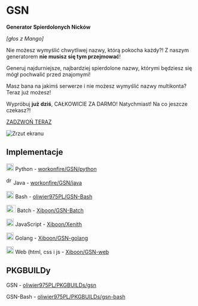 # GSN
**Generator Spierdolonych Nicków**

*[głos z Mango]*

Nie możesz wymyślić chwytliwej nazwy, którą pokocha każdy?!
Z naszym generatorem **nie musisz się tym przejmować**!

Generuj najdurniejsze, najbardziej spierdolone nazwy, którymi będziesz się mógł pochwalić przed znajomymi!

Masz bana na jakimś serwerze i nie możesz wymyślić nazwy multikonta?
Teraz już możesz!

Wypróbuj **już dziś**, CAŁKOWICIE ZA DARMO! Natychmiast! Na co jeszcze czekasz?!

[ZADZWOŃ TERAZ](https://ujeb.se/wziumownica)

![Zrzut ekranu](https://i.imgur.com/NGdWUBF.png)

## Implementacje

[<img src="https://i.imgur.com/Z4gZ4gl.png" alt="drawing" width="20" height="20" />](https://i.imgur.com/Z4gZ4gl.png)  Python - [workonfire/GSN/python](https://github.com/workonfire/GSN/tree/master/python)

[<img src="https://i.imgur.com/f0aaknU.png" alt="drawing" width="15" height="20" />](https://i.imgur.com/f0aaknU.png) Java - [workonfire/GSN/java](https://github.com/workonfire/GSN/tree/master/java)

[<img src="https://i.imgur.com/ISOIPos.png" alt="drawing" width="20" height="20" />](https://i.imgur.com/ISOIPos.png)  Bash - [oliwier975PL/GSN-Bash](https://github.com/oliwier975PL/GSN-Bash)

 [<img src="https://i.imgur.com/uv4V4fj.png" alt="drawing" width="25" height="20" />](https://i.imgur.com/uv4V4fj.png) Batch - [Xiboon/GSN-Batch](https://github.com/Xiboon/GSN-Batch)

 [<img src="https://i.imgur.com/D7s80su.png" alt="drawing" width="20" height="20" />](https://i.imgur.com/D7s80su.png)  JavaScript - [Xiboon/Xenith](https://github.com/Xiboon/Xenith/blob/master/commands/gsn.js)

 [<img src="https://golang.org/lib/godoc/images/go-logo-blue.svg" alt="drawing" width="20" height="20" />](https://golang.org/lib/godoc/images/go-logo-blue.svg)  Golang - [Xiboon/GSN-golang](https://github.com/Xiboon/gsn-golang)

[<img src="https://upload.wikimedia.org/wikipedia/commons/thumb/6/61/HTML5_logo_and_wordmark.svg/1024px-HTML5_logo_and_wordmark.svg.png" alt="drawing" width="20" height="20" />](https://upload.wikimedia.org/wikipedia/commons/thumb/6/61/HTML5_logo_and_wordmark.svg/1024px-HTML5_logo_and_wordmark.svg.png)  Web (html, css i js - [Xiboon/GSN-web](https://github.com/Xiboon/gsn-web)

## PKGBUILDy
GSN - [oliwier975PL/PKGBUILDs/gsn](https://github.com/oliwier975PL/PKGBUILDs/tree/master/gsn)

GSN-Bash - [oliwier975PL/PKGBUILDs/gsn-bash](https://github.com/oliwier975PL/PKGBUILDs/tree/master/gsn-bash)
